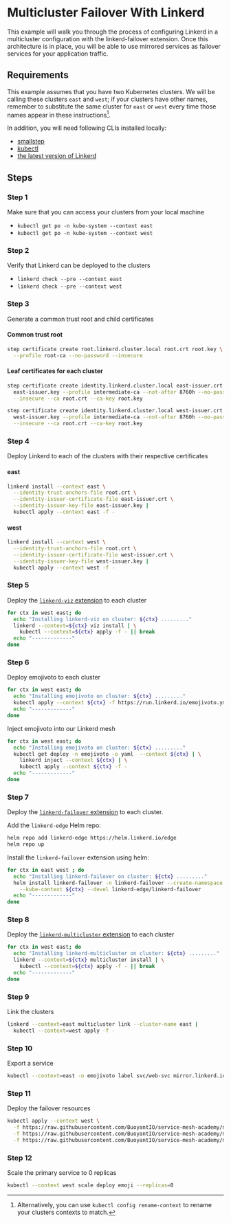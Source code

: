 # Multicluster Failover With Linkerd

This example will walk you through the process of configuring Linkerd in a
multicluster configuration with the linkerd-failover extension. Once this
architecture is in place, you will be able to use mirrored services as
failover services for your application traffic.

## Requirements

This example assumes that you have two Kubernetes clusters. We will be calling
these clusters `east` and `west`; if your clusters have other names, remember to
substitute the same cluster for `east` or `west` every time those names appear
in these instructions[^1].

In addition, you will need following CLIs installed locally:

- [smallstep](https://smallstep.com/docs/step-cli/installation)
- [kubectl](https://kubernetes.io/docs/tasks/tools/#kubectl)
- [the latest version of Linkerd](https://linkerd.io/2.11/getting-started/#step-1-install-the-cli)

## Steps

### Step 1

Make sure that you can access your clusters from your local machine

- `kubectl get po -n kube-system --context east`
- `kubectl get po -n kube-system --context west`

### Step 2

Verify that Linkerd can be deployed to the clusters

- `linkerd check --pre --context east`
- `linkerd check --pre --context west`

### Step 3

Generate a common trust root and child certificates

#### Common trust root

```bash
step certificate create root.linkerd.cluster.local root.crt root.key \
  --profile root-ca --no-password --insecure
```

#### Leaf certificates for each cluster

```bash
step certificate create identity.linkerd.cluster.local east-issuer.crt \
  east-issuer.key --profile intermediate-ca --not-after 8760h --no-password \
  --insecure --ca root.crt --ca-key root.key
```

```bash
step certificate create identity.linkerd.cluster.local west-issuer.crt \
  west-issuer.key --profile intermediate-ca --not-after 8760h --no-password \
  --insecure --ca root.crt --ca-key root.key
```

### Step 4

Deploy Linkerd to each of the clusters with their respective certificates

#### east

```bash
linkerd install --context east \
  --identity-trust-anchors-file root.crt \
  --identity-issuer-certificate-file east-issuer.crt \
  --identity-issuer-key-file east-issuer.key |
  kubectl apply --context east -f -
```

#### west

```bash
linkerd install --context west \
  --identity-trust-anchors-file root.crt \
  --identity-issuer-certificate-file west-issuer.crt \
  --identity-issuer-key-file west-issuer.key |
  kubectl apply --context west -f -
```

### Step 5

Deploy the [`linkerd-viz` extension][viz] to each cluster

```bash
for ctx in west east; do
  echo "Installing linkerd-viz on cluster: ${ctx} ........."
  linkerd --context=${ctx} viz install | \
    kubectl --context=${ctx} apply -f - || break
  echo "-------------"
done
```

[viz]: https://linkerd.io/2.11/features/dashboard/

### Step 6

Deploy emojivoto to each cluster

```bash
for ctx in west east; do
  echo "Installing emojivoto on cluster: ${ctx} ........."
  kubectl apply --context ${ctx} -f https://run.linkerd.io/emojivoto.yml
  echo "-------------"
done
```

Inject emojivoto into our Linkerd mesh

```bash
for ctx in west east; do
  echo "Installing emojivoto on cluster: ${ctx} ........."
  kubectl get deploy -n emojivoto -o yaml  --context ${ctx} | \
    linkerd inject --context ${ctx} | \
    kubectl apply --context ${ctx} -f -
  echo "-------------"
done
```

### Step 7


Deploy the [`linkerd-failover` extension][failover] to each cluster.

Add the `linkerd-edge` Helm repo:

```bash
helm repo add linkerd-edge https://helm.linkerd.io/edge
helm repo up
```

Install the `linkerd-failover` extension using helm:

```bash
for ctx in east west ; do
  echo "Installing linkerd-failover on cluster: ${ctx} ........."
  helm install linkerd-failover -n linkerd-failover --create-namespace \
    --kube-context ${ctx} --devel linkerd-edge/linkerd-failover
  echo "-------------"
done
```

[failover]: https://github.com/linkerd/linkerd-failover

### Step 8

Deploy the [`linkerd-multicluster` extension][multicluster] to each cluster

```bash
for ctx in west east; do
  echo "Installing linkerd-multicluster on cluster: ${ctx} ........."
  linkerd --context=${ctx} multicluster install | \
    kubectl --context=${ctx} apply -f - || break
  echo "-------------"
done
```

[multicluster]: https://linkerd.io/2.11/tasks/multicluster/

### Step 9

Link the clusters

```bash
linkerd --context=east multicluster link --cluster-name east |
  kubectl --context=west apply -f -
```

### Step 10

Export a service

```bash
kubectl --context=east -n emojivoto label svc/web-svc mirror.linkerd.io/exported=true
```

### Step 11

Deploy the failover resources

```bash
kubectl apply --context west \
  -f https://raw.githubusercontent.com/BuoyantIO/service-mesh-academy/main/multicluster-failover/failover-config/emoji-deploy-2.yml \
  -f https://raw.githubusercontent.com/BuoyantIO/service-mesh-academy/main/multicluster-failover/failover-config/emoji-svc-2.yml \
  -f https://raw.githubusercontent.com/BuoyantIO/service-mesh-academy/main/multicluster-failover/failover-config/emoji-failover.yml
```

### Step 12

Scale the primary service to 0 replicas

```bash
kubectl --context west scale deploy emoji --replicas=0
```

[^1]: Alternatively, you can use `kubectl config rename-context` to rename your
    clusters contexts to match.